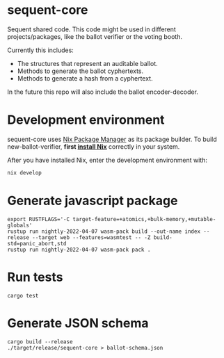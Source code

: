 # sequent-core

Sequent shared code. This code might be used in different projects/packages, like the ballot verifier or the voting booth.

Currently this includes:
 * The structures that represent an auditable ballot.
 * Methods to generate the ballot cyphertexts.
 * Methods to generate a hash from a cyphertext.

In the future this repo will also include the ballot encoder-decoder.

# Development environment

sequent-core uses [Nix Package Manager](https://nixos.org/) as its package builder. To build
new-ballot-verifier, **first [install Nix](https://nixos.org/)** correctly in your system.

After you have installed Nix, enter the development environment with:

```bash
nix develop
```

# Generate javascript package

    export RUSTFLAGS='-C target-feature=+atomics,+bulk-memory,+mutable-globals'
    rustup run nightly-2022-04-07 wasm-pack build --out-name index --release --target web --features=wasmtest -- -Z build-std=panic_abort,std
    rustup run nightly-2022-04-07 wasm-pack pack .


# Run tests

    cargo test

# Generate JSON schema

    cargo build --release
    ./target/release/sequent-core > ballot-schema.json
